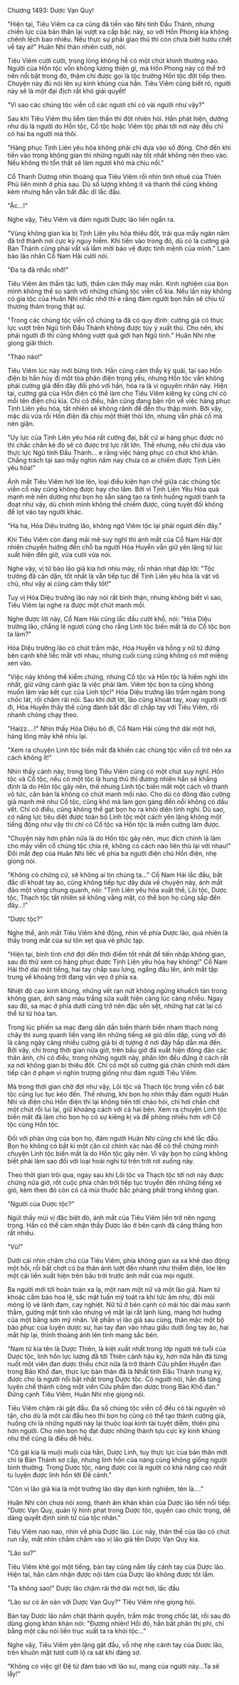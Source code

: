 




Chương 1493: Dược Vạn Quy!


"Hiện tại, Tiêu Viêm ca ca cũng đã tiến vào Nhị tinh Đấu Thánh, nhưng chiến lực của bản thân lại vượt xa cấp bậc này, so với Hồn Phong kia không chênh lệch bao nhiêu. Nếu thực sự phải giao thủ thì còn chưa biết hươu chết về tay ai!" Huân Nhi thản nhiên cười, nói.

Tiêu Viêm cười cười, trong lòng không hề có một chút khinh thường nào. Người của Hồn tộc vốn không lương thiện gì, mà Hồn Phong này có thể trở nên nổi bật trong đó, thậm chí được gọi là tộc trưởng Hồn tộc đời tiếp theo. Chuyện này đủ nói lên sự kinh khủng của hắn. Tiêu Viêm cũng biết rõ, người này sẽ là một đại địch rất khó giải quyết!

"Vì sao các chủng tộc viễn cổ các ngươi chỉ có vài người như vậy?"

Sau khi Tiêu Viêm thu liễm tâm thần thì đột nhiên hỏi. Hắn phát hiện, dường như dù là người do Hồn tộc, Cổ tộc hoặc Viêm tộc phái tới nơi này đều chỉ có hai ba người mà thôi.

"Hàng phục Tịnh Liên yêu hỏa không phải chỉ dựa vào số đông. Chờ đến khi tiến vào trong không gian thì những người này tốt nhất không nên theo vào. Nếu không thì tổn thất sẽ làm ngươi khó mà chịu nổi."

Cổ Thanh Dương nhìn thoáng qua Tiêu Viêm rồi nhìn tinh nhuệ của Thiên Phủ liên minh ở phía sau. Dù số lượng không ít và thanh thế cũng không kém nhưng hắn vẫn bất đắc dĩ lắc đầu.

"Ặc...!"

Nghe vậy, Tiêu Viêm và đám người Dược lão liền ngẩn ra.

"Vùng không gian kia bị Tịnh Liên yêu hỏa thiêu đốt, trải qua mấy ngàn năm đã trở thành nơi cực kỳ nguy hiểm. Khi tiến vào trong đó, dù có là cường giả Bán Thánh cũng phải vất vả lắm mới bảo vệ được tính mệnh của mình." Lam bào lão nhân Cổ Nam Hải cười nói.

"Đa tạ đã nhắc nhở!"

Tiêu Viêm âm thầm tặc lưỡi, thầm cảm thấy may mắn. Kinh nghiệm của bọn mình không thể so sánh với những chủng tộc viễn cổ kia. Nếu lần này không có gia tộc của Huân Nhi nhắc nhở thì e rằng đám người bọn hắn sẽ chịu tử thương thảm trọng thật sự.

"Trong các chủng tộc viễn cổ chúng ta đã có quy định: cường giả có thực lực vượt trên Ngũ tinh Đấu Thánh không được tùy ý xuất thủ. Cho nên, khi phái người đi thì cũng không vượt quá giới hạn Ngũ tinh." Huân Nhi nhẹ giọng giải thích.

"Thảo nào!"

Tiêu Viêm lúc này mới bừng tỉnh. Hắn cũng cảm thấy kỳ quái, tại sao Hồn điện bị hắn hủy đi một tòa phân điện trọng yếu, nhưng Hồn tộc vẫn không phái cường giả đến đây đối phó với hắn, hóa ra là vì nguyên nhân này. Hiện tại, cường giả của Hồn điện có thể làm cho Tiêu Viêm kiêng kỵ cũng chỉ có mỗi tên điện chủ kia. Chỉ có điều, hắn cũng đang bận rộn về việc hàng phục Tịnh Liên yêu hỏa, tất nhiên sẽ không rãnh để đến thu thập mình. Bởi vậy, mặc dù vừa rồi Hồn điện đã chịu một thiệt thòi lớn, nhưng vẫn phải cố mà nén giận.

"Uy lực của Tịnh Liên yêu hỏa rất cường đại, bất cứ ai hàng phục được nó thì chắc chắn kẻ đó sẽ có được trợ lực rất lớn. Thế nhưng, nếu chỉ dựa vào thực lực Ngũ tinh Đấu Thánh… e rằng việc hàng phục có chút khó khăn. Chẳng trách tại sao mấy nghìn năm nay chưa có ai chiếm được Tịnh Liên yêu hỏa!"

Ánh mắt Tiêu Viêm hơi lóe lên, loại điều kiện hạn chế giữa các chủng tộc viễn cổ này cũng không được hay cho lắm. Bởi vì Tịnh Liên Yêu Hỏa quá mạnh mẽ nên dường như bọn họ sẵn sàng tạo ra tình huống ngươi tranh ta đoạt như vậy, dù chính mình không thể chiếm được, cũng tuyệt đối không để lọt vào tay người khác.

"Ha ha, Hỏa Diệu trưởng lão, không ngờ Viêm tộc lại phái ngươi đến đây."

Khi Tiêu Viêm còn đang mải mê suy nghĩ thì ánh mắt của Cổ Nam Hải đột nhiên chuyển hướng đến chỗ ba người Hỏa Huyễn vẫn giữ yên lặng từ lúc xuất hiện đến giờ, vừa cười vừa nói.

Nghe vậy, vị tử bào lão giả kia hơi nhíu mày, rồi nhàn nhạt đáp lời: "Tộc trưởng đã căn dặn, tốt nhất là vẫn tiếp tục để Tịnh Liên yêu hỏa là vật vô chủ, như vậy ai cũng cảm thấy tốt!"

Tuy vị Hỏa Diệu trưởng lão này nói rất bình thản, nhưng không biết vì sao, Tiêu Viêm lại nghe ra được một chút manh mối.

Nghe được lời này, Cổ Nam Hải cũng lắc đầu cười khổ, nói: "Hỏa Diệu trưởng lão, chẳng lẽ ngươi cũng cho rằng Linh tộc biến mất là do Cổ tộc bọn ta làm?"

Hỏa Diệu trưởng lão có chút trầm mặc, Hỏa Huyễn và hồng y nữ tử đứng bên cạnh khẽ liếc mắt với nhau, nhưng cuối cùng cũng không có mở miệng xen vào.

"Việc này không thể kiểm chứng, nhưng Cổ tộc và Hồn tộc là hiềm nghi lớn nhất, giữ vững cảnh giác là việc phải làm. Viêm tộc bọn ta cũng không muốn lâm vào kết cục của Linh tộc!" Hỏa Diệu trưởng lão trầm ngâm trong chốc lát, rồi chậm rãi nói. Sau khi dứt lời, lão cũng khoát tay, xoay người rời đi, Hỏa Huyễn thấy thế cũng đành bất đắc dĩ chắp tay với Tiêu Viêm, rồi nhanh chóng chạy theo.

"Haizz....!" Nhìn thấy Hỏa Diệu bỏ đi, Cổ Nam Hải cũng thở dài một hơi, hàng lông mày khẽ nhíu lại.

"Xem ra chuyện Linh tộc biến mất đã khiến các chủng tộc viễn cổ trở nên xa cách không ít!"

Nhìn thấy cảnh này, trong lòng Tiêu Viêm cũng có một chút suy nghĩ. Hồn tộc và Cổ tộc, nếu có một tộc là hung thủ thì đương nhiên hắn sẽ khẳng định là do Hồn tộc gây nên, thế nhưng Linh tộc biến mất một cách vô thanh vô tức, căn bản là không có chút manh mối nào. Cho dù có đông đảo cường giả mạnh mẽ như Cổ tộc, cũng khó mà làm gọn gàng đến nỗi không có dấu vết. Chỉ có điều, cũng không thể gạt bọn họ ra khỏi diện tình nghi. Dù sao, có năng lực tiêu diệt được toàn bộ Linh tộc một cách yên lặng không một tiếng động như vậy thì chỉ có Cổ tộc và Hồn tộc là miễn cưỡng làm được.

"Chuyện này hơn phân nửa là do Hồn tộc gây nên, mục đích chính là làm cho mấy viễn cổ chủng tộc chia rẽ, không có cách nào liên thủ lại với nhau!" Đôi mắt đẹp của Huân Nhi liếc về phía ba người điện chủ Hồn điện, nhẹ giọng nói.

"Không có chứng cứ, sẽ không ai tin chúng ta…" Cổ Nam Hải lắc đầu, bất đắc dĩ khoát tay áo, cũng không tiếp tục dây dưa về chuyện này, ánh mắt đảo một vòng chung quanh, nói: "Tịnh Liên yêu hỏa xuất thế, Lôi tộc, Dược tộc, Thạch tộc tất nhiên sẽ không vắng mặt, có thể bọn họ cũng sắp đến đây…!"

"Dược tộc?"

Nghe thế, ánh mắt Tiêu Viêm khẽ động, nhìn về phía Dược lão, quả nhiên là thấy trong mắt của sư tôn xẹt qua vẻ phức tạp.

"Hiện tại, bình tĩnh chờ đợi đến thời điểm tốt nhất để tiến nhập không gian, sau đó thử xem có hàng phục được Tịnh Liên yêu hỏa hay không!" Cổ Nam Hải thở dài một tiếng, hai tay chắp sau lưng, ngẩng đầu lên, ánh mắt tập trung về khoảng trời đang vặn vẹo ở phía xa.

Nhiệt độ cao kinh khủng, những vết rạn nứt không ngừng khuếch tán trong không gian, ánh sáng màu trắng sữa xuất hiện càng lúc càng nhiều. Ngay sau đó, sa mạc ở phía dưới cũng trở nên đặc sền sệt, những hạt cát lại có thể từ từ hòa tan.

Trong lúc phiến sa mạc đang dần dần biến thành biển nham thạch nóng chảy thì xung quanh liền vang lên những tiếng xé gió dồn dập, cùng với đó là càng ngày càng nhiều cường giả bị dị tượng ở nơi đây hấp dẫn mà đến. Bởi vậy, chỉ trong thời gian nửa giờ, trên bầu giờ đã xuất hiện đông đảo các thân ảnh, chỉ có điều, trong những người này, phần lớn đều đứng ở cách rất xa nơi không gian bị thiêu đốt. Chỉ có một số cường giả chân chính mới dám tiếp cận ở phạm vi nghìn trượng giống như đám người Tiêu Viêm.

Mà trong thời gian chờ đợi như vậy, Lôi tộc và Thạch tộc trong viễn cổ bát tộc cũng lục tục kéo đến. Thế nhưng, khi bọn họ nhìn thấy đám người Huân Nhi và điện chủ Hồn điện thì lại không tiến tới chào hỏi, chỉ hơi chần chờ một chút rồi lui lại, giữ khoảng cách với cả hai bên. Xem ra chuyện Linh tộc biến mất đã làm cho bọn họ có sự kiêng kị và đề phòng nhiều hơn với Cổ tộc cùng Hồn tộc.

Đối với phản ứng của bọn họ, đám người Huân Nhi cũng chỉ khẽ lắc đầu. Bọn họ không có bất kì một căn cứ chính xác nào để có thể chứng minh chuyện Linh tộc biến mất là do Hồn tộc gây nên. Vì vậy bọn họ cũng không biết phải làm sao đối với loại hoài nghi từ trên trời rơi xuống này.

Theo thời gian trôi qua, ngay sau khi Lôi tộc và Thạch tộc tới nơi này được chừng nửa giờ, rốt cuộc phía chân trời tiếp tục truyền đến những tiếng xé gió, kèm theo đó còn có cả mùi thuốc bắc phảng phất trong không gian.

"Người của Dược tộc?"

Ngửi thấy mùi vị đặc biệt đó, ánh mắt của Tiêu Viêm liền trở nên ngưng trọng. Hắn có thể cảm nhận thấy Dược lão ở bên cạnh đã căng thẳng hơn rất nhiều.

"Vù!"

Dưới cái nhìn chăm chú của Tiêu Viêm, phía không gian xa xa khẽ dao động một hồi, rồi bất chợt có ba thân ảnh lướt đến nhanh như thiểm điện, lóe lên một cái liền xuất hiện trên bầu trời trước ánh mắt của mọi người.

Ba người mới tới hoàn toàn xa lạ, một nam một nữ và một lão giả. Nam tử khoác cẩm bào hoa lệ, sắc mặt tuấn mỹ toát ra khí tức âm nhu, đôi môi mỏng lộ vẻ lãnh đạm, cay nghiệt. Nữ tử ở bên cạnh có mái tóc dài màu xanh thẳm, gương mặt tinh xảo nhưng vẻ mặt lại rất lạnh lùng, mang hơi hướng của một băng sơn mỹ nhân. Về phần vị lão giả sau cùng, thân mặc một bộ bào phục của luyện dược sư, hai tay đan vào nhau giấu dưới ống tay áo, hai mắt híp lại, thỉnh thoảng ánh lên tinh mang sắc bén.

"Nam tử kia tên là Dược Thiên, là kiệt xuất nhất trong lớp người trẻ tuổi của Dược tộc, linh hồn lực lượng đã tới Thiên cảnh hậu kỳ, hơn nữa hắn đã từng nuốt một viên đan dược thiếu chút nữa là trở thành Cửu phẩm Huyền đan trong Bảo Khố đan, thực lực bản thân đã là Nhất tinh Đấu Thánh trung kỳ, được cho là người nổi bật nhất trong Dược tộc. Có người nói, hắn đã từng luyện chế thành công một viên Cửu phẩm đan dược trong Bảo Khố đan." Đứng cạnh Tiêu Viêm, Huân Nhi nhẹ giọng nói.

Tiêu Viêm chậm rãi gật đầu. Đa số chủng tộc viễn cổ đều có tài nguyên vô tận, cho dù là một cái đầu heo thì bọn họ cũng có thể tạo thành cường giả, huống chi là những người này lại thuộc loại kinh tài tuyệt diễm, thiên phú hơn người. Cho nên bọn họ đạt được những thành tựu cực kỳ kinh khủng như thế cũng là điều dễ hiểu.

"Cô gái kia là muội muội của hắn, Dược Linh, tuy thực lực của bản thân mới chỉ là Bán Thánh sơ cấp, nhưng linh hồn của nàng cũng không giống người bình thường. Trong Dược tộc, nàng được coi là người có khả năng cao nhất tu luyện được linh hồn tới Đế cảnh."

"Còn vị lão giả kia là một trưởng lão dày dạn kinh nghiệm, tên là...."

Huân Nhi còn chưa nói xong, thanh âm khàn khàn của Dược lão liền nối tiếp: "Dược Vạn Quy, quản lý hình phạt trong Dược tộc, quyền cao chức trọng, dễ dàng quyết định sinh tử của tộc nhân."

Tiêu Viêm nao nao, nhìn về phía Dược lão. Lúc này, thân thể của lão có chút run rẩy, mắt nhìn chằm chằm vào vị lão giả tên Dược Vạn Quy kia.

"Lão sư?"

Tiêu Viêm khẽ gọi một tiếng, bàn tay cũng nắm lấy cánh tay của Dược lão. Hiện tại, hắn cảm nhận được nội tâm của Dược lão không được tốt lắm.

"Ta không sao!" Dược lão chậm rãi thở dài một hơi, lắc đầu

"Lão sư có ân oán với Dược Vạn Quy?" Tiêu Viêm nhẹ giọng hỏi.

Bàn tay Dược lão nắm chặt thành quyền, trầm mặc trong chốc lát, rồi sau đó dùng giọng khàn khàn nói: "Đương nhiên! Hồi đó, hắn bất phân thị phi, chỉ bằng một câu nói liền trục xuất ta ra khỏi tộc..."

Nghe vậy, Tiêu Viêm yên lặng gật đầu, vỗ nhẹ nhẹ cánh tay của Dược lão, trên khuôn mặt tươi cười lộ ra sát khí đáng sợ.

"Không có việc gì! Đệ tử đảm bảo với lão sư, mạng của người này…Ta sẽ lấy!"




